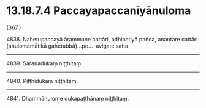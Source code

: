 # 13.18.7.4 Paccayapaccanīyānuloma

(367.)

4838\. Nahetupaccayā ārammaṇe cattāri, adhipatiyā pañca, anantare cattāri (anulomamātikā gahetabbā)…pe…  avigate satta.

---

4839\. Saraṇadukaṃ niṭṭhitaṃ.

---

4840\. Piṭṭhidukaṃ niṭṭhitaṃ.

---

4841\. Dhammānulome dukapaṭṭhānaṃ niṭṭhitaṃ.
